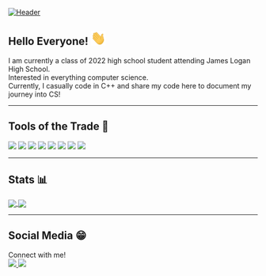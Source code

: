 [![Header](https://github.com/DanL2015/DanL2015/blob/main/assets/Liu_Daniel_Header.png?raw=true)](https://daniel-liu-website.herokuapp.com/)

## Hello Everyone! <img src="https://github.com/DanL2015/DanL2015/blob/main/assets/wave.gif?raw=true" width="30px">
<p>
  I am currently a class of 2022 high school student attending James Logan High School.<br>
  Interested in everything computer science.<br>
  Currently, I casually code in C++ and share my code here to document my journey into CS!
</p>

---

## Tools of the Trade 🔧
![](https://img.shields.io/badge/OS-archlinux-informational?style=flat&logo=archlinux&logoColor=white&color=88C0D0)
![](https://img.shields.io/badge/DE-plasma-informational?style=flat&logo=kde&logoColor=white&color=88C0D0)
![](https://img.shields.io/badge/Editor-vscode-informational?style=flat&logo=visualstudiocode&logoColor=white&color=88C0D0)
![](https://img.shields.io/badge/Editor-eclipse-informational?style=flat&logo=eclipseide&logoColor=white&color=88C0D0)
![](https://img.shields.io/badge/Code-C++-informational?style=flat&logo=cplusplus&logoColor=white&color=88C0D0)
![](https://img.shields.io/badge/Code-Python-informational?style=flat&logo=python&logoColor=white&color=88C0D0)
![](https://img.shields.io/badge/Code-Java-informational?style=flat&logo=java&logoColor=white&color=88C0D0)
![](https://img.shields.io/badge/Code-JavaScript-informational?style=flat&logo=javascript&logoColor=white&color=88C0D0)

---

## Stats 📊

<a href="https://github.com/DanL2015/DanL2015" align="center">
  <img align="center" src="https://github-readme-stats.vercel.app/api/top-langs/?username=DanL2015&title_color=D8DEE9&text_color=88C0D0&icon_color=A3BE8C&bg_color=3B4252&langs_count=3" />
</a>
<a href="https://github.com/DanL2015/DanL2015" align="center">
  <img align="center" src="https://github-readme-stats.vercel.app/api/?username=DanL2015&title_color=D8DEE9&text_color=88C0D0&icon_color=A3BE8C&bg_color=3B4252&langs_count=3" />
</a>


---

## Social Media 😁

Connect with me!<br>
<a href="https://www.instagram.com/danl_2015/">
  <img src="https://img.shields.io/badge/Instagram-%2312100E.svg?&style=flat-square&logo=instagram&logoColor=pink" width=50%>
</a>
<a href="https://www.linkedin.com/in/daniel-liu-2004/">
  <img src="https://img.shields.io/badge/LinkedIn-%2312100E.svg?&style=flat-square&logo=linkedin&logoColor=blue" width=50%>
</a>
